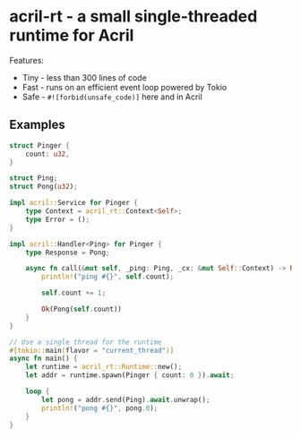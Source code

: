 # acril-rt - a small single-threaded runtime for Acril

Features:
- Tiny - less than 300 lines of code
- Fast - runs on an efficient event loop powered by Tokio
- Safe - `#![forbid(unsafe_code)]` here and in Acril

## Examples

```rs
struct Pinger {
    count: u32,
}

struct Ping;
struct Pong(u32);

impl acril::Service for Pinger {
    type Context = acril_rt::Context<Self>;
    type Error = ();
}

impl acril::Handler<Ping> for Pinger {
    type Response = Pong;

    async fn call(&mut self, _ping: Ping, _cx: &mut Self::Context) -> Result<Pong, Self::Error> {
        println!("ping #{}", self.count);

        self.count += 1;

        Ok(Pong(self.count))
    }
}

// Use a single thread for the runtime
#[tokio::main(flavor = "current_thread")]
async fn main() {
    let runtime = acril_rt::Runtime::new();
    let addr = runtime.spawn(Pinger { count: 0 }).await;

    loop {
        let pong = addr.send(Ping).await.unwrap();
        println!("pong #{}", pong.0);
    }
}
```
